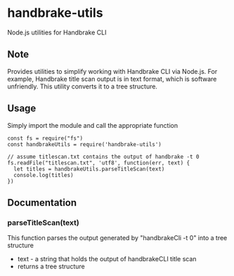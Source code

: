 # handbrake-utils
Node.js utilities for Handbrake CLI


## Note

Provides utilities to simplify working with Handbrake CLI via Node.js.
For example, Handbrake title scan output is in text format, which is software unfriendly. This utility converts it to a tree structure.


## Usage

Simply import the module and call the appropriate function

~~~~
const fs = require("fs")
const handbrakeUtils = require('handbrake-utils')

// assume titlescan.txt contains the output of handbrake -t 0
fs.readFile("titlescan.txt", 'utf8', function(err, text) {
  let titles = handbrakeUtils.parseTitleScan(text)
  console.log(titles)
})
~~~~


## Documentation

### parseTitleScan(text)

This function parses the output generated by "handbrakeCli -t 0" into a tree structure
* text - a string that holds the output of handbrakeCLI title scan
* returns a tree structure
